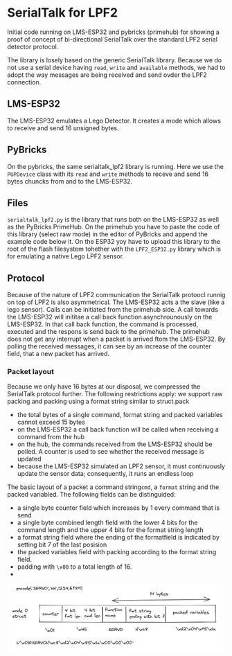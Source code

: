 # SerialTalk for LPF2

Initial code running on LMS-ESP32 and pybricks (primehub) for showing a proof of concept of bi-directional SerialTalk over the standard LPF2 serial detector protocol.

The library is losely based on the generic SerialTalk library. Because we do not use a serial device having `read`, `write` and `available` methods, we had to adopt the way messages are being received and send ovder the LPF2 connection.

## LMS-ESP32
The LMS-ESP32 emulates a Lego Detector. It creates a mode which allows to receive and send 16 unsigned bytes. 

## PyBricks
On the pybricks, the same serialtalk_lpf2 library is running. Here we use the `PUPDevice` class with its `read` and `write` methods to receve and send 16 bytes chuncks from and to the LMS-ESP32.

## Files

`serialtalk_lpf2.py` is the library that runs both on the LMS-ESP32 as well as the PyBricks PrimeHub. On the primehub you have to paste the code of this library (select raw mode) in the editor of PyBricks and append the example code below it. On the ESP32 yoy have to upload this library to the root of the flash filesystem tohether with the `LPF2_ESP32.py` library which is for emulating a native Lego LPF2 sensor.


## Protocol

Because of the nature of LPF2 communication the SerialTalk protoocl runnig on top of LPF2 is also asymmetrical. The LMS-ESP32 acts a the slave (like a lego sensor). Calls can be initiated from the primehub side. A call towards the LMS-ESP32 will inititae a call back function asynchrounously on the LMS-ESP32. In that call back function, the command is processed, executed and the respons is send back to the primehub.
The primehub does not get any interrupt when a packet is arrived ftom the LMS-ESP32. By polling the received messages, it can see by an increase of the counter field, that a new packet has arrived.

### Packet layout
Because we only have 16 bytes at our disposal, we compressed the SerialTalk protocol further. The following restrictions apply:
we support raw packing and packing using a format string similar to struct.pack
- the total bytes of a single command, format string and packed variables cannot exceed 15 bytes
- on the LMS-ESP32 a call back function will be called when receiving a command from the hub
- on the hub, the commands received from the LMS-ESP32 should be polled. A counter is used to see whether the received message is updated
- because the LMS-ESP32 simulated an LPF2 sensor, it must continuously update the sensor data; consequently, it runs an endless loop

The basic layout of a packet a command string`cmd`, a `format` string and the packed variabled.
The following fields can be distinguided:
- a single byte counter field which increases by 1 every command that is send
- a single byte combined length field with the lower 4 bits for the command length and the upper 4 bits for the format string length
- a format string field where the ending of the formatfield is indicated by setting bit 7 of the last posision
- the packed variables field with packing according to the format string field.
- padding with `\x00` to a total length of 16.
- 
![Alt text](./images//packet_format_lpf2.png "Encoding of commands in a 16 byte LPF2 frame")
